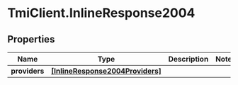# TmiClient.InlineResponse2004

## Properties
Name | Type | Description | Notes
------------ | ------------- | ------------- | -------------
**providers** | [**[InlineResponse2004Providers]**](InlineResponse2004Providers.md) |  | 
